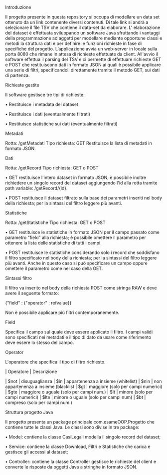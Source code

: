 Introduzione

Il progetto presente in questa repository si occupa di modellare un data set ottenuto da un link contenente diversi contenuti. Di tale link si andrà a selezionare il file TSV che contiene il data-set da elaborare. L' elaborazione del dataset è effettuata sviluppando un software Java sfruttando i vantaggi della programmazione ad aggetti per modellare mediante opportune classi e metodi la struttura dati e per definire le funzioni richieste in fase di specifiche del progetto. L’applicazione avvia un web-server in locale sulla porta 8080 che rimane in attesa di richieste effettuate da client. All'avvio il software effettua il parsing del TSV e ci permette di effettuare richieste GET e POST che restituiscono dati in formato JSON ai quali è possibile applicare una serie di filtri, specificandoli direttamente tramite il metodo GET, sui dati di partenza. 

Richieste gestite

Il software gestisce tre tipi di richieste:

•	Restituisce i metadata del dataset

•	Restituisce i dati (eventualmente filtrati)

•	Restituisce statistiche sui dati (eventualmente filtrati)

Metadati

Rotta: /getMetadati Tipo richiesta: GET Restituisce la lista di metadati in formato JSON.

Dati

Rotta: /getRecord Tipo richiesta: GET o POST

•	GET restituisce l'intero dataset in formato JSON; è possibile inoltre richiedere un singolo record del dataset aggiungendo l'id alla rotta tramite path variable: /getRecord/{id}.

•	POST restituisce il dataset filtrato sulla base dei parametri inseriti nel body della richiesta; per la sintassi del filtro leggere più avanti.

Statistiche

Rotta: /getStatistiche Tipo richiesta: GET o POST

•	GET restituisce le statistiche in formato JSON per il campo passato come parametro "field" alla richiesta; è possibile omettere il parametro per ottenere la lista delle statistiche di tutti i campi.

•	POST restituisce le statistiche considerando solo i record che soddisfano il filtro specificato nel body della richiesta; per la sintassi del filtro leggere più avanti. Anche in questo caso si può specificare un campo oppure omettere il parametro come nel caso della GET.

Sintassi filtro

Il filtro va inserito nel body della richiesta POST come stringa RAW e deve avere il seguente formato:

{"field" : {"operator" : refvalue}}

Non è possibile applicare più filtri contemporanemente.

Field

Specifica il campo sul quale deve essere applicato il filtro. I campi validi sono specificati nei metadati e il tipo di dato da usare come riferimento deve essere lo stesso del campo.

Operator

L'operatore che specifica il tipo di filtro richiesto. 

| Operatore | Descrizione

| $not | disuguaglianza 
| $in | appartenenza a insieme (whitelist) 
| $nin | non appartenenza a insieme (blacklist 
| $gt | maggiore (solo per campi numerici)
| $gte | maggiore o uguale (solo per campi num.)
| $lt | minore (solo per campi numerici) 
| $lte | minore o uguale (solo per campi num) 
| $bt | compreso (solo per campi num.)

Struttura progetto Java

Il progetto presenta un package principale com.esameOOP.Progetto che contiene tutte le classi Java. Le classi sono divise in tre package:

•	Model: contiene la classe CasiLegali modella il singolo record del dataset;

•	Service: contiene la classe Download, Filtri e Statistiche che carica e gestisce gli accessi al dataset;

•	Controller: contiene la classe Controller gestisce le richieste del client e converte le risposte da oggetti Java a stringhe in formato JSON.

